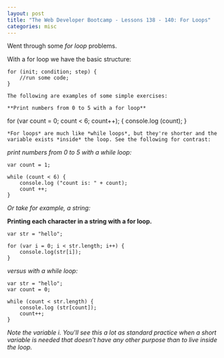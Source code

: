 ```yaml
---
layout: post
title: "The Web Developer Bootcamp - Lessons 138 - 140: For Loops"
categories: misc
---
```


Went through some *for loop* problems. 

With a for loop we have the basic structure:
```
for (init; condition; step) {
    //run some code;
}

The following are examples of some simple exercises:

**Print numbers from 0 to 5 with a for loop**
```
for (var count = 0; count < 6; count++); {
    console.log (count);
}
```
*For loops* are much like *while loops*, but they're shorter and the variable exists *inside* the loop. See the following for contrast:
```
*print numbers from 0 to 5 with a while loop:*
```
var count = 1;

while (count < 6) {
    console.log ("count is: " + count);
    count ++;
}
```

*Or take for example, a string:*

**Printing each character in a string with a for loop.**
```
var str = "hello";

for (var i = 0; i < str.length; i++) {
    console.log(str[i]);
}
```

*versus with a while loop:*
```
var str = "hello";
var count = 0;

while (count < str.length) {
    console.log (str[count]);
    count++;
}
```

*Note the variable i. You'll see this a lot as standard practice when a short variable is needed that doesn't have any other purpose than to live inside the loop.*